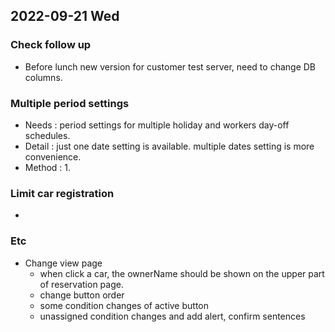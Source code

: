 ## 2022-09-21 Wed

### Check follow up
+ Before lunch new version for customer test server, need to change DB columns.

### Multiple period settings
+ Needs : period settings for multiple holiday and workers day-off schedules.
+ Detail : just one date setting is available. multiple dates setting is more convenience. 
+ Method :
    1. 

### Limit car registration
+ 

### Etc
+ Change view page
  + when click a car, the ownerName should be shown on the upper part of reservation page.
  + change button order
  + some condition changes of active button
  + unassigned condition changes and add alert, confirm sentences
